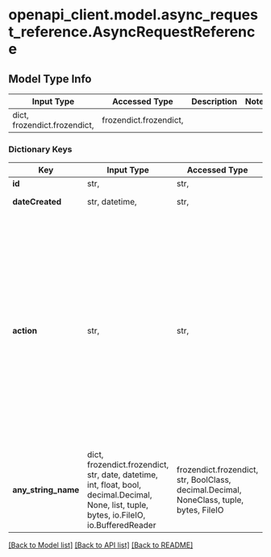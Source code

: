 # openapi_client.model.async_request_reference.AsyncRequestReference

## Model Type Info
Input Type | Accessed Type | Description | Notes
------------ | ------------- | ------------- | -------------
dict, frozendict.frozendict,  | frozendict.frozendict,  |  | 

### Dictionary Keys
Key | Input Type | Accessed Type | Description | Notes
------------ | ------------- | ------------- | ------------- | -------------
**id** | str,  | str,  |  | [optional] 
**dateCreated** | str, datetime,  | str,  |  | [optional] value must conform to RFC-3339 date-time
**action** | str,  | str,  |  | [optional] must be one of ["PRE_ANALYSE", "POST_ANALYSE", "COMPARE_ANALYSE", "PARENT_ANALYSE", "PRE_TRANSLATE", "ASYNC_TRANSLATE", "IMPORT_JOB", "IMPORT_FILE", "ALIGN", "EXPORT_TMX_BY_QUERY", "EXPORT_TMX", "IMPORT_TMX", "INSERT_INTO_TM", "DELETE_TM", "CLEAR_TM", "QA", "QA_V3", "UPDATE_CONTINUOUS_JOB", "UPDATE_SOURCE", "UPDATE_TARGET", "EXTRACT_CLEANED_TMS", "GLOSSARY_PUT", "GLOSSARY_DELETE", "CREATE_PROJECT", "EXPORT_COMPLETE_FILE", ] 
**any_string_name** | dict, frozendict.frozendict, str, date, datetime, int, float, bool, decimal.Decimal, None, list, tuple, bytes, io.FileIO, io.BufferedReader | frozendict.frozendict, str, BoolClass, decimal.Decimal, NoneClass, tuple, bytes, FileIO | any string name can be used but the value must be the correct type | [optional]

[[Back to Model list]](../../README.md#documentation-for-models) [[Back to API list]](../../README.md#documentation-for-api-endpoints) [[Back to README]](../../README.md)

